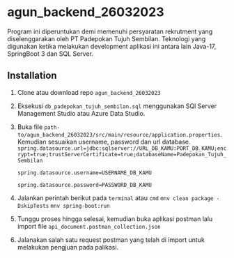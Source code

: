 
# agun_backend_26032023

Program ini diperuntukan demi memenuhi persyaratan rekrutment yang diselenggarakan oleh PT Padepokan Tujuh Sembilan. Teknologi yang digunakan ketika melakukan development aplikasi ini antara lain Java-17, SpringBoot 3 dan SQL Server.


## Installation

1. Clone atau download repo ```agun_backend_26032023```

2. Eksekusi ```db_padepokan_tujuh_sembilan.sql``` menggunakan SQl Server Management Studio atau Azure Data Studio.

3. Buka file ```path-to/agun_backend_26032023/src/main/resource/application.properties```. Kemudian sesuaikan username, password dan url database.
    ```spring.datasource.url=jdbc:sqlserver://URL_DB_KAMU:PORT_DB_KAMU;encrypt=true;trustServerCertificate=true;databaseName=Padepokan_Tujuh_Sembilan```

    ```spring.datasource.username=USERNAME_DB_KAMU```

    ```spring.datasource.password=PASSWORD_DB_KAMU```

4. Jalankan perintah berikut pada ``terminal`` atau ```cmd```
    ```mnv clean package -DskipTests```
    ```mnv spring-boot:run```

5. Tunggu proses hingga selesai, kemudian buka aplikasi postman lalu import file ```api_document.postman_collection.json```

6. Jalanakan salah satu request postman yang telah di import untuk melakukan pengjuan pada palikasi.




    
